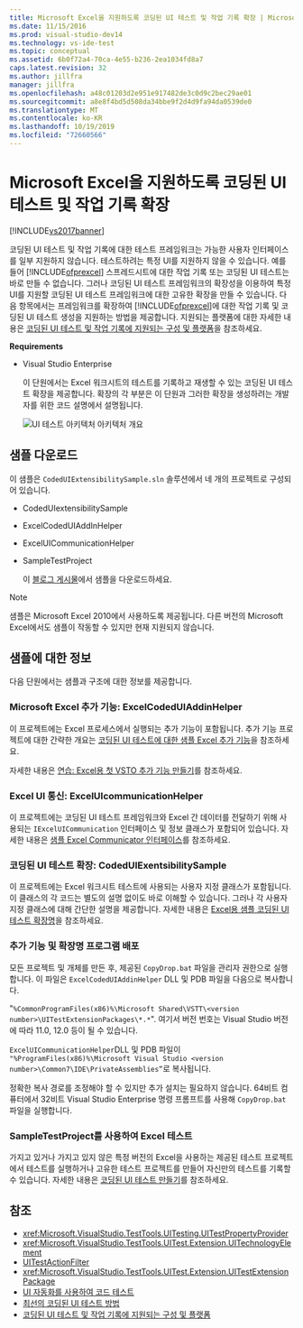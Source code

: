 ```yaml
---
title: Microsoft Excel을 지원하도록 코딩된 UI 테스트 및 작업 기록 확장 | Microsoft Docs
ms.date: 11/15/2016
ms.prod: visual-studio-dev14
ms.technology: vs-ide-test
ms.topic: conceptual
ms.assetid: 6b0f72a4-70ca-4e55-b236-2ea1034fd8a7
caps.latest.revision: 32
ms.author: jillfra
manager: jillfra
ms.openlocfilehash: a48c01203d2e951e917482de3c0d9c2bec29ae01
ms.sourcegitcommit: a8e8f4bd5d508da34bbe9f2d4d9fa94da0539de0
ms.translationtype: MT
ms.contentlocale: ko-KR
ms.lasthandoff: 10/19/2019
ms.locfileid: "72660566"
---
```

# <a name="extending-coded-ui-tests-and-action-recordings-to-support-microsoft-excel"></a>Microsoft Excel을 지원하도록 코딩된 UI 테스트 및 작업 기록 확장
[!INCLUDE[vs2017banner](../includes/vs2017banner.md)]

코딩된 UI 테스트 및 작업 기록에 대한 테스트 프레임워크는 가능한 사용자 인터페이스를 일부 지원하지 않습니다. 테스트하려는 특정 UI를 지원하지 않을 수 있습니다. 예를 들어 [!INCLUDE[ofprexcel](../includes/ofprexcel-md.md)] 스프레드시트에 대한 작업 기록 또는 코딩된 UI 테스트는 바로 만들 수 없습니다. 그러나 코딩된 UI 테스트 프레임워크의 확장성을 이용하여 특정 UI를 지원할 코딩된 UI 테스트 프레임워크에 대한 고유한 확장을 만들 수 있습니다. 다음 항목에서는 프레임워크를 확장하여 [!INCLUDE[ofprexcel](../includes/ofprexcel-md.md)]에 대한 작업 기록 및 코딩된 UI 테스트 생성을 지원하는 방법을 제공합니다. 지원되는 플랫폼에 대한 자세한 내용은 [코딩된 UI 테스트 및 작업 기록에 지원되는 구성 및 플랫폼](../test/supported-configurations-and-platforms-for-coded-ui-tests-and-action-recordings.md)을 참조하세요.

 **Requirements**

- Visual Studio Enterprise

  이 단원에서는 Excel 워크시트의 테스트를 기록하고 재생할 수 있는 코딩된 UI 테스트 확장을 제공합니다. 확장의 각 부분은 이 단원과 그러한 확장을 생성하려는 개발자를 위한 코드 설명에서 설명됩니다.

  ![UI 테스트 아키텍처](../test/media/ui-testarch.png "UI_TestArch") 아키텍처 개요

## <a name="download-the-sample"></a>샘플 다운로드
 이 샘플은 `CodedUIExtensibilitySample.sln` 솔루션에서 네 개의 프로젝트로 구성되어 있습니다.

- CodedUIextensibilitySample

- ExcelCodedUIAddInHelper

- ExcelUICommunicationHelper

- SampleTestProject

  이 [블로그 게시물](http://go.microsoft.com/fwlink/?LinkID=185592)에서 샘플을 다운로드하세요.

> [!NOTE]
> 샘플은 Microsoft Excel 2010에서 사용하도록 제공됩니다. 다른 버전의 Microsoft Excel에서도 샘플이 작동할 수 있지만 현재 지원되지 않습니다.

## <a name="details-about-the-sample"></a>샘플에 대한 정보
 다음 단원에서는 샘플과 구조에 대한 정보를 제공합니다.

### <a name="microsoft-excel-add-in-excelcodeduiaddinhelper"></a>Microsoft Excel 추가 기능: ExcelCodedUIAddinHelper
 이 프로젝트에는 Excel 프로세스에서 실행되는 추가 기능이 포함됩니다. 추가 기능 프로젝트에 대한 간략한 개요는 [코딩된 UI 테스트에 대한 샘플 Excel 추가 기능](../test/sample-excel-add-in-for-coded-ui-testing.md)을 참조하세요.

 자세한 내용은 [연습: Excel용 첫 VSTO 추가 기능 만들기](https://msdn.microsoft.com/library/a855e2be-3ecf-4112-a7f5-ec0f7fad3b5f)를 참조하세요.

### <a name="excel-ui-communication-exceluicommunicationhelper"></a>Excel UI 통신: ExcelUIcommunicationHelper
 이 프로젝트에는 코딩된 UI 테스트 프레임워크와 Excel 간 데이터를 전달하기 위해 사용되는 `IExcelUICommunication` 인터페이스 및 정보 클래스가 포함되어 있습니다. 자세한 내용은 [샘플 Excel Communicator 인터페이스](../test/sample-excel-communicator-interface.md)를 참조하세요.

### <a name="coded-ui-test-extension-codeduiexentsibilitysample"></a>코딩된 UI 테스트 확장: CodedUIExentsibilitySample
 이 프로젝트에는 Excel 워크시트 테스트에 사용되는 사용자 지정 클래스가 포함됩니다. 이 클래스의 각 코드는 별도의 설명 없이도 바로 이해할 수 있습니다. 그러나 각 사용자 지정 클래스에 대해 간단한 설명을 제공합니다. 자세한 내용은 [Excel용 샘플 코딩된 UI 테스트 확장명](../test/sample-coded-ui-test-extension-for-excel.md)을 참조하세요.

### <a name="deploying-your-add-in-and-extension"></a>추가 기능 및 확장명 프로그램 배포
 모든 프로젝트 및 개체를 만든 후, 제공된 `CopyDrop.bat` 파일을 관리자 권한으로 실행합니다. 이 파일은 `ExcelCodedUIAddinHelper` DLL 및 PDB 파일을 다음으로 복사합니다.

 "`%CommonProgramFiles(x86)%\Microsoft Shared\VSTT\<version number>\UITestExtensionPackages\*.*`". 여기서 버전 번호는 Visual Studio 버전에 따라 11.0, 12.0 등이 될 수 있습니다.

 `ExcelUICommunicationHelper`DLL 및 PDB 파일이 `"%ProgramFiles(x86)%\Microsoft Visual Studio <version number>\Common7\IDE\PrivateAssemblies”`로 복사됩니다.

 정확한 복사 경로를 조정해야 할 수 있지만 추가 설치는 필요하지 않습니다. 64비트 컴퓨터에서 32비트 Visual Studio Enterprise 명령 프롬프트를 사용해 `CopyDrop.bat` 파일을 실행합니다.

### <a name="testing-excel-with-the-sampletestproject"></a>SampleTestProject를 사용하여 Excel 테스트
 가지고 있거나 가지고 있지 않은 특정 버전의 Excel을 사용하는 제공된 테스트 프로젝트에서 테스트를 실행하거나 고유한 테스트 프로젝트를 만들어 자신만의 테스트를 기록할 수 있습니다. 자세한 내용은 [코딩된 UI 테스트 만들기](../test/use-ui-automation-to-test-your-code.md#VerifyingCodeUsingCUITCreate)를 참조하세요.

## <a name="see-also"></a>참조

- <xref:Microsoft.VisualStudio.TestTools.UITesting.UITestPropertyProvider>
- <xref:Microsoft.VisualStudio.TestTools.UITest.Extension.UITechnologyElement>
- [UITestActionFilter](/previous-versions/visualstudio/visual-studio-2012/dd985757(v=vs.110))
- <xref:Microsoft.VisualStudio.TestTools.UITest.Extension.UITestExtensionPackage>
- [UI 자동화를 사용하여 코드 테스트](../test/use-ui-automation-to-test-your-code.md)
- [최선의 코딩된 UI 테스트 방법](../test/best-practices-for-coded-ui-tests.md)
- [코딩된 UI 테스트 및 작업 기록에 지원되는 구성 및 플랫폼](../test/supported-configurations-and-platforms-for-coded-ui-tests-and-action-recordings.md)
